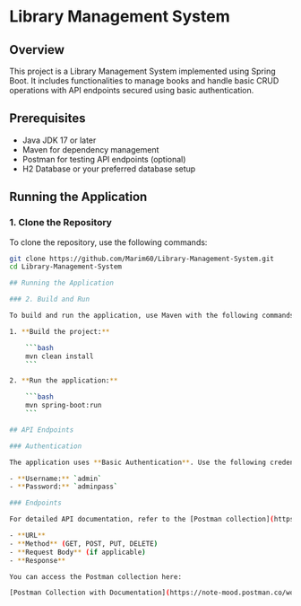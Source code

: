 # Library Management System

## Overview
This project is a Library Management System implemented using Spring Boot. It includes functionalities to manage books and handle basic CRUD operations with API endpoints secured using basic authentication.

## Prerequisites
- Java JDK 17 or later
- Maven for dependency management
- Postman for testing API endpoints (optional)
- H2 Database or your preferred database setup

## Running the Application

### 1. Clone the Repository

To clone the repository, use the following commands:
```bash
git clone https://github.com/Marim60/Library-Management-System.git
cd Library-Management-System

## Running the Application

### 2. Build and Run

To build and run the application, use Maven with the following commands:

1. **Build the project:**

    ```bash
    mvn clean install
    ```

2. **Run the application:**

    ```bash
    mvn spring-boot:run
    ```

## API Endpoints

### Authentication

The application uses **Basic Authentication**. Use the following credentials to authenticate:

- **Username:** `admin`
- **Password:** `adminpass`

### Endpoints

For detailed API documentation, refer to the [Postman collection](https://note-mood.postman.co/workspace/Global~129e7d65-cfa6-4456-864e-350351321515/collection/34400135-0eb034de-4685-4d09-a556-1a67a11f501f?action=share&creator=34400135). This collection includes comprehensive details for each endpoint, such as:

- **URL**
- **Method** (GET, POST, PUT, DELETE)
- **Request Body** (if applicable)
- **Response**

You can access the Postman collection here:

[Postman Collection with Documentation](https://note-mood.postman.co/workspace/Global~129e7d65-cfa6-4456-864e-350351321515/collection/34400135-0eb034de-4685-4d09-a556-1a67a11f501f?action=share&creator=34400135)

